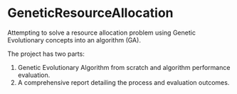 # GeneticResourceAllocation

Attempting to solve a resource allocation problem using Genetic Evolutionary concepts into an algorithm (GA).

The project has two parts:

1. Genetic Evolutionary Algorithm from scratch and algorithm performance evaluation.
2. A comprehensive report detailing the process and evaluation outcomes.
